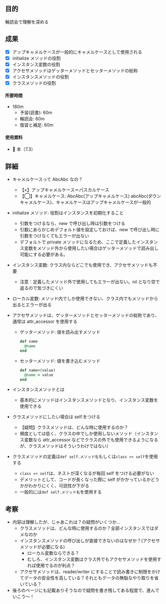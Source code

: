 ## 目的

<!-- 目的(〜を知りたい/〜を実装したい) -->

輪読会で理解を深める

## 成果

<!-- 成果(できたこと/できなかったこと) -->

- [x] アップキャメルケースが一般的にキャメルケースとして使用される
- [x] initialize メソッドの役割
- [x] インスタンス変数の役割
- [x] アクセサメソッドはゲッターメソッドとセッターメソッドの総称
- [x] インスタンスメソッドの役割
- [x] クラスメソッドの役割

#### 所要時間

- 180m
  - 予習(読書): 60m
  - 輪読会: 60m
  - 復習と補足: 60m

#### 使用資料

<!-- 使用資料(教材/書籍/ワークシート/Youtube) -->

- 🍒 本（7.3）

## 詳細

<!-- 詳細(キーワード/プロセス//具体例を挙げる/今回の課題解決を今後に繋げられる形で記録) -->

- キャメルケースって AbcAbc なの？
  - 【×】アップキャメルケース＝パスカルケース
  - 【◯】キャメルケース: AbcAbc(アップキャメルケース) abcAbc(ダウンキャメルケース)、キャメルケースはアップキャメルケースが一般的
- initialize メソッド: 役割はインスタンスを初期化すること
  - 引数をつけるなら、new で呼び出し時は引数をつける
  - 引数にあらかじめデフォルト値を設定しておけば、new で呼び出し時に引数をつけなくてもエラーが出ない
  - デフォルトで private メソッドになるため、ここで定義したインスタンス変数をメソッド外から使用したい場合はゲッターメソッドで読み出し可能にする必要がある。
- インスタンス変数: クラス内ならどこでも使用でき、アクセサメソッドも不要
  - 注意：定義したメソッド外で使用してもエラーが出ない。nil となり空で返るので気づきにくい
- ローカル変数: メソッド内でしか使用できない、クラス内でもメソッドから出るとエラーが出る
- アクセサメソッドは、ゲッターメソッドとセッターメソッドの総称であり、通常は attr_accessor を使用する

  - ゲッターメソッド: 値を読み出すメソッド

    ```ruby
    def name
      @name
    end
    ```

  - セッターメソッド: 値を書き込むメソッド
    ```ruby
    def name=(value)
      @name = value
    end
    ```

- インスタンスメソッドとは
  - 基本的にメソッドはインスタンスメソッドとなり、インスタンス変数を使用できる
- クラスメソッドにしたい場合は self.をつける
  - 【疑問】クラスメソッドは、どんな時に使用するのか？
  - 頻度としては低く、クラスの中でしか使用しないメソッド（インスタンス変数なら attr_accessor などでクラスの外でも使用できるようになるが、クラスメソッドはそういうわけではない）
- クラスメソッドの定義は`def self.メソッド名`もしくは`class << self`を使用する
  - `class << self`は、ネストが深くなるが毎回 self をつける必要がない
  - デメリットとして、コードが長くなった際に self がかかっているかどうかがわかりにくく、可読性が下がる
  - 一般的には`def self.メソッド名`を使用する

## 考察

<!-- 考察(今後の展望/) -->

- 内容は理解したが、じゃあこれは？の疑問がいくつか...
  - クラスメソッドは、どんな時に使用するのか？全部インスタンスではダメなのか
  - インスタンスメソッドの呼び出しが直接できないのはなぜか？(アクセサメソッドが必要になる)
    - ローカル変数ならできる？
    - むしろ、インスタンス変数はクラス外でもアクセサメソッドを使用すれば使用でるのが利点？
  - アクセサメソッドは、reader/writer にすることで読み書きに制限をかけてデータの安全性を高している？それともデータの無駄なやり取りを省いている？
- 後ろのページにも記載ありそうなので疑問を書き残してある程度で、進んでいこう〜！
